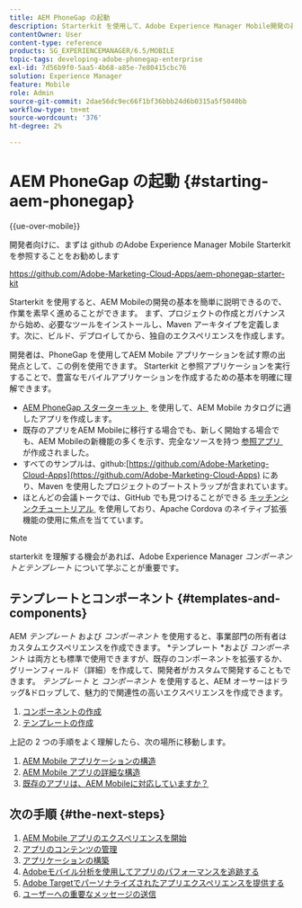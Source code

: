 ```yaml
---
title: AEM PhoneGap の起動
description: Starterkit を使用して、Adobe Experience Manager Mobile開発の基本を実行する方法を説明します。
contentOwner: User
content-type: reference
products: SG_EXPERIENCEMANAGER/6.5/MOBILE
topic-tags: developing-adobe-phonegap-enterprise
exl-id: 7d56b9f0-5aa5-4b68-a85e-7e80415cbc76
solution: Experience Manager
feature: Mobile
role: Admin
source-git-commit: 2dae56dc9ec66f1bf36bbb24d6b0315a5f5040bb
workflow-type: tm+mt
source-wordcount: '376'
ht-degree: 2%

---
```


# AEM PhoneGap の起動 {#starting-aem-phonegap}

{{ue-over-mobile}}

開発者向けに、まずは github のAdobe Experience Manager Mobile Starterkit を参照することをお勧めします

https://github.com/Adobe-Marketing-Cloud-Apps/aem-phonegap-starter-kit

Starterkit を使用すると、AEM Mobileの開発の基本を簡単に説明できるので、作業を素早く進めることができます。 まず、プロジェクトの作成とガバナンスから始め、必要なツールをインストールし、Maven アーキタイプを定義します。次に、ビルド、デプロイしてから、独自のエクスペリエンスを作成します。

開発者は、PhoneGap を使用してAEM Mobile アプリケーションを試す際の出発点として、この例を使用できます。 Starterkit と参照アプリケーションを実行することで、豊富なモバイルアプリケーションを作成するための基本を明確に理解できます。

* [AEM PhoneGap スターターキット &#x200B;](https://github.com/Adobe-Marketing-Cloud-Apps/aem-phonegap-starter-kit) を使用して、AEM Mobile カタログに適したアプリを作成します。
* 既存のアプリをAEM Mobileに移行する場合でも、新しく開始する場合でも、AEM Mobileの新機能の多くを示す、完全なソースを持つ [&#x200B; 参照アプリ &#x200B;](https://github.com/Adobe-Marketing-Cloud-Apps/aem-mobile-hybrid-reference) が作成されました。
* すべてのサンプルは、github:[https://github.com/Adobe-Marketing-Cloud-Apps](https://github.com/Adobe-Marketing-Cloud-Apps) にあり、Maven を使用したプロジェクトのブートストラップが含まれています。
* ほとんどの会議トークでは、GitHub でも見つけることができる [&#x200B; キッチンシンクチュートリアル &#x200B;](https://github.com/blefebvre/aem-phonegap-kitchen-sink) を使用しており、Apache Cordova のネイティブ拡張機能の使用に焦点を当てています。

>[!NOTE]
>
>starterkit を理解する機会があれば、Adobe Experience Manager *コンポーネントとテンプレート* について学ぶことが重要です。

## テンプレートとコンポーネント {#templates-and-components}

AEM *テンプレート* および *コンポーネント* を使用すると、事業部門の所有者はカスタムエクスペリエンスを作成できます。 *テンプレート *および *コンポーネント* は両方とも標準で使用できますが、既存のコンポーネントを拡張するか、グリーンフィールド（詳細）を作成して、開発者がカスタムで開発することもできます。 *テンプレート* と *コンポーネント* を使用すると、AEM オーサーはドラッグ&amp;ドロップして、魅力的で関連性の高いエクスペリエンスを作成できます。

1. [コンポーネントの作成](/help/sites-developing/components.md)
1. [テンプレートの作成](/help/sites-developing/templates.md)

上記の 2 つの手順をよく理解したら、次の場所に移動します。

1. [AEM Mobile アプリケーションの構造](/help/mobile/phonegap-structure-an-app.md)
1. [AEM Mobile アプリの詳細な構造](/help/mobile/phonegap-apps-arch.md)
1. [既存のアプリは、AEM Mobileに対応していますか？](/help/mobile/phonegap-adding-content-to-imported-app.md)

## 次の手順 {#the-next-steps}

1. [AEM Mobile アプリのエクスペリエンスを開始](/help/mobile/starting-aem-phonegap-app.md)
1. [アプリのコンテンツの管理](/help/mobile/phonegap-manage-app-content.md)
1. [アプリケーションの構築](/help/mobile/building-app-mobile-phonegap.md)
1. [Adobeモバイル分析を使用してアプリのパフォーマンスを追跡する](/help/mobile/phonegap-intro-to-app-analytics.md)
1. [Adobe Targetでパーソナライズされたアプリエクスペリエンスを提供する](/help/mobile/phonegap-aem-mobile-content-personalization.md)
1. [ユーザーへの重要なメッセージの送信](/help/mobile/phonegap-push-notifications.md)
